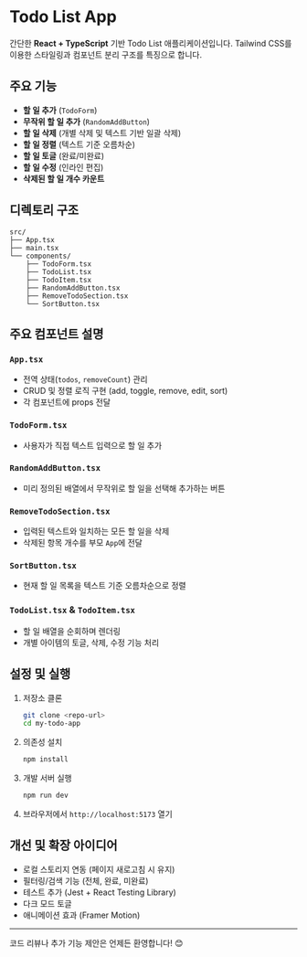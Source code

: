 # Todo List App

간단한 **React + TypeScript** 기반 Todo List 애플리케이션입니다. Tailwind CSS를 이용한 스타일링과 컴포넌트 분리 구조를 특징으로 합니다.

## 주요 기능

- **할 일 추가** (`TodoForm`)
- **무작위 할 일 추가** (`RandomAddButton`)
- **할 일 삭제** (개별 삭제 및 텍스트 기반 일괄 삭제)
- **할 일 정렬** (텍스트 기준 오름차순)
- **할 일 토글** (완료/미완료)
- **할 일 수정** (인라인 편집)
- **삭제된 할 일 개수 카운트**

## 디렉토리 구조

```
src/
├── App.tsx
├── main.tsx
└── components/
    ├── TodoForm.tsx
    ├── TodoList.tsx
    ├── TodoItem.tsx
    ├── RandomAddButton.tsx
    ├── RemoveTodoSection.tsx
    └── SortButton.tsx
```

## 주요 컴포넌트 설명

### `App.tsx`

- 전역 상태(`todos`, `removeCount`) 관리
- CRUD 및 정렬 로직 구현 (add, toggle, remove, edit, sort)
- 각 컴포넌트에 props 전달

### `TodoForm.tsx`

- 사용자가 직접 텍스트 입력으로 할 일 추가

### `RandomAddButton.tsx`

- 미리 정의된 배열에서 무작위로 할 일을 선택해 추가하는 버튼

### `RemoveTodoSection.tsx`

- 입력된 텍스트와 일치하는 모든 할 일을 삭제
- 삭제된 항목 개수를 부모 `App`에 전달

### `SortButton.tsx`

- 현재 할 일 목록을 텍스트 기준 오름차순으로 정렬

### `TodoList.tsx` & `TodoItem.tsx`

- 할 일 배열을 순회하며 렌더링
- 개별 아이템의 토글, 삭제, 수정 기능 처리

## 설정 및 실행

1. 저장소 클론

   ```bash
   git clone <repo-url>
   cd my-todo-app
   ```

2. 의존성 설치

   ```bash
   npm install
   ```

3. 개발 서버 실행

   ```bash
   npm run dev
   ```

4. 브라우저에서 `http://localhost:5173` 열기

## 개선 및 확장 아이디어

- 로컬 스토리지 연동 (페이지 새로고침 시 유지)
- 필터링/검색 기능 (전체, 완료, 미완료)
- 테스트 추가 (Jest + React Testing Library)
- 다크 모드 토글
- 애니메이션 효과 (Framer Motion)

---

코드 리뷰나 추가 기능 제안은 언제든 환영합니다! 😊
